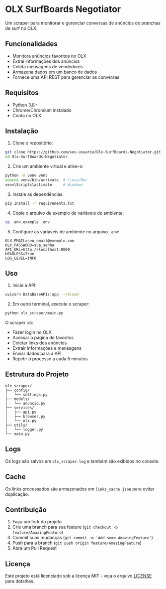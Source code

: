 # OLX SurfBoards Negotiator

Um scraper para monitorar e gerenciar conversas de anúncios de pranchas de surf no OLX.

## Funcionalidades

- Monitora anúncios favoritos no OLX
- Extrai informações dos anúncios
- Coleta mensagens de vendedores
- Armazena dados em um banco de dados
- Fornece uma API REST para gerenciar as conversas

## Requisitos

- Python 3.8+
- Chrome/Chromium instalado
- Conta no OLX

## Instalação

1. Clone o repositório:
```bash
git clone https://github.com/seu-usuario/Olx-SurfBoards-Negotiator.git
cd Olx-SurfBoards-Negotiator
```

2. Crie um ambiente virtual e ative-o:
```bash
python -m venv venv
source venv/bin/activate  # Linux/Mac
venv\Scripts\activate     # Windows
```

3. Instale as dependências:
```bash
pip install -r requirements.txt
```

4. Copie o arquivo de exemplo de variáveis de ambiente:
```bash
cp .env.example .env
```

5. Configure as variáveis de ambiente no arquivo `.env`:
```env
OLX_EMAIL=seu_email@exemplo.com
OLX_PASSWORD=sua_senha
API_URL=http://localhost:8000
HEADLESS=True
LOG_LEVEL=INFO
```

## Uso

1. Inicie a API:
```bash
uvicorn DataBaseAPIs:app --reload
```

2. Em outro terminal, execute o scraper:
```bash
python olx_scraper/main.py
```

O scraper irá:
- Fazer login no OLX
- Acessar a página de favoritos
- Coletar links dos anúncios
- Extrair informações e mensagens
- Enviar dados para a API
- Repetir o processo a cada 5 minutos

## Estrutura do Projeto

```
olx_scraper/
├── config/
│   └── settings.py
├── models/
│   └── anuncio.py
├── services/
│   ├── api.py
│   ├── browser.py
│   └── olx.py
├── utils/
│   └── logger.py
└── main.py
```

## Logs

Os logs são salvos em `olx_scraper.log` e também são exibidos no console.

## Cache

Os links processados são armazenados em `links_cache.json` para evitar duplicação.

## Contribuição

1. Faça um fork do projeto
2. Crie uma branch para sua feature (`git checkout -b feature/AmazingFeature`)
3. Commit suas mudanças (`git commit -m 'Add some AmazingFeature'`)
4. Push para a branch (`git push origin feature/AmazingFeature`)
5. Abra um Pull Request

## Licença

Este projeto está licenciado sob a licença MIT - veja o arquivo [LICENSE](LICENSE) para detalhes. 